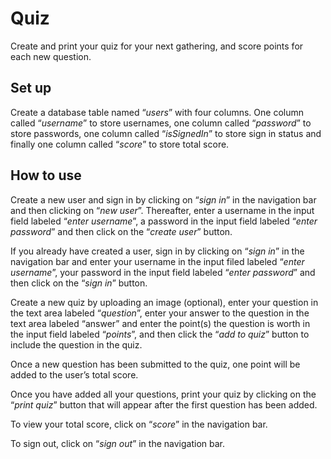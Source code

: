 # Quiz
Create and print your quiz for your next gathering, and score points for each new question. 
## Set up
Create a database table named “_users_” with four columns. One column called “_username_” to store usernames, one column called “_password_” to store passwords, one column called “_isSignedIn_” to store sign in status and finally one column called “_score_” to store total score.
## How to use
Create a new user and sign in by clicking on “_sign in_” in the navigation bar and then clicking on “_new user_”. Thereafter, enter a username in the input field labeled “_enter username_”, a password in the input field labeled “_enter password_” and then click on the “_create user_” button.

If you already have created a user, sign in by clicking on “_sign in_” in the navigation bar and enter your username in the input filed labeled “_enter username_”, your password in the input field labeled “_enter password_” and then click on the “_sign in_” button.

Create a new quiz by uploading an image (optional), enter your question in the text area labeled “_question_”, enter your answer to the question in the text area labeled “answer” and enter the point(s) the question is worth in the input field labeled “_points_”, and then click the “_add to quiz_” button to include the question in the quiz.

Once a new question has been submitted to the quiz, one point will be added to the user’s total score.

Once you have added all your questions, print your quiz by clicking on the “_print quiz_” button that will appear after the first question has been added.

To view your total score, click on “_score_” in the navigation bar.

To sign out, click on “_sign out_” in the navigation bar.
